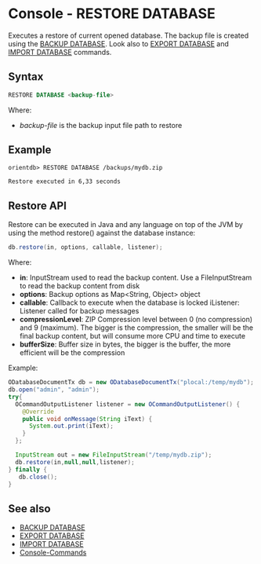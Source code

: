 # Console - RESTORE DATABASE

Executes a restore of current opened database. The backup file is created using the [BACKUP DATABASE](Console-Command-Backup.md). Look also to [EXPORT DATABASE](Console-Command-Export.md) and [IMPORT DATABASE](Console-Command-Import.md) commands.

## Syntax

```sql
RESTORE DATABASE <backup-file>
```

Where:
- *backup-file* is the backup input file path to restore

## Example

```
orientdb> RESTORE DATABASE /backups/mydb.zip

Restore executed in 6,33 seconds
```

## Restore API
Restore can be executed in Java and any language on top of the JVM by using the method restore() against the database instance:

```java
db.restore(in, options, callable, listener);
```

Where:
- **in**: InputStream used to read the backup content. Use a FileInputStream to read the backup content from disk
- **options**: Backup options as Map<String, Object> object
- **callable**: Callback to execute when the database is locked
iListener: Listener called for backup messages
- **compressionLevel**: ZIP Compression level between 0 (no compression) and 9 (maximum). The bigger is the compression, the smaller will be the final backup content, but will consume more CPU and time to execute
- **bufferSize**: Buffer size in bytes, the bigger is the buffer, the more efficient will be the compression

Example:

```java
ODatabaseDocumentTx db = new ODatabaseDocumentTx("plocal:/temp/mydb");
db.open("admin", "admin");
try{
  OCommandOutputListener listener = new OCommandOutputListener() {
    @Override
    public void onMessage(String iText) {
      System.out.print(iText);
    }
  };

  InputStream out = new FileInputStream("/temp/mydb.zip");
  db.restore(in,null,null,listener);
} finally {
   db.close();
}
```

## See also
- [BACKUP DATABASE](Console-Command-Backup.md)
- [EXPORT DATABASE](Console-Command-Export.md)
- [IMPORT DATABASE](Console-Command-Import.md)
- [Console-Commands](Console-Commands.md)
